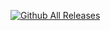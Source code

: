 [![Github All Releases](https://img.shields.io/github.com/Woody-NX/NiklasCFW_Pack/releases/total.svg)]()
